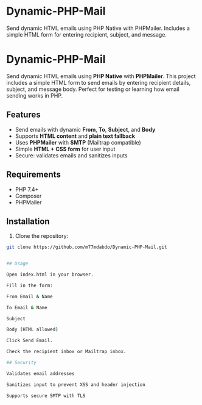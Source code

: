 # Dynamic-PHP-Mail
Send dynamic HTML emails using PHP Native with PHPMailer. Includes a simple HTML form for entering recipient, subject, and message.

# Dynamic-PHP-Mail

Send dynamic HTML emails using **PHP Native** with **PHPMailer**. This project includes a simple HTML form to send emails by entering recipient details, subject, and message body. Perfect for testing or learning how email sending works in PHP.

## Features

- Send emails with dynamic **From**, **To**, **Subject**, and **Body**
- Supports **HTML content** and **plain text fallback**
- Uses **PHPMailer** with **SMTP** (Mailtrap compatible)
- Simple **HTML + CSS form** for user input
- Secure: validates emails and sanitizes inputs

## Requirements

- PHP 7.4+
- Composer
- PHPMailer

## Installation

1. Clone the repository:

```bash
git clone https://github.com/m77mdabdo/Dynamic-PHP-Mail.git


## Usage

Open index.html in your browser.

Fill in the form:

From Email & Name

To Email & Name

Subject

Body (HTML allowed)

Click Send Email.

Check the recipient inbox or Mailtrap inbox.

## Security

Validates email addresses

Sanitizes input to prevent XSS and header injection

Supports secure SMTP with TLS



